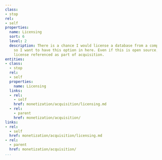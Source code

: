```yaml
---
class:
- stop
rel:
- self
properties:
  name: Licensing
  sort: 6
  level: 2
  description: There is a chance I would license a database from a company or institution,
    so I want to have this option in here. Even if this is open source, I want the
    license referenced as part of acquisition.
entities:
- class:
  - stop
  rel:
  - self
  properties:
    name: Licensing
  links:
  - rel:
    - self
    href: monetization/acquisition/licensing.md
  - rel:
    - parent
    href: monetization/acquisition/
links:
- rel:
  - self
  href: monetization/acquisition/licensing.md
- rel:
  - parent
  href: monetization/acquisition/
...
```

